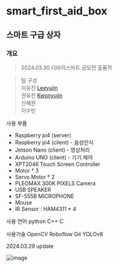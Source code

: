 # smart_first_aid_box
## 스마트 구급 상자
### 개요
> 2024.03.30 디바이스마트 공모전 출품작

> 팀 구성   
> 이유진 [Leeyujin](https://github.com/Eugene821)     
> 권유진 [Kwonyujin](https://github.com/tina908)     
> 신혜원      
> 이수빈   

사용 부품
- Raspberry pi4 (server)
- Raspberry pi4 (client) - 음성인식
- Jetson Nano (client) - 영상처리
- Arduino UNO (client) - 기기 제어
- XPT2046 Touch Screen Controller
- Motor * 3
- Servo Motor * 2
- PLEOMAX 300K PIXELS Camera
- USB SPEAKER
- SF-555B MICROPHONE
- Mouse
- IR Sensor : HAM4311 * 4


사용 언어
python
C++
C

사용기술
OpenCV
Roboflow
Git
YOLOv8



2024.03.29 update

![image](https://github.com/tina908/Smart-First-Aid-Box/assets/68736697/3099b4ec-ffcc-413f-b59f-f24d7e74dd70)

